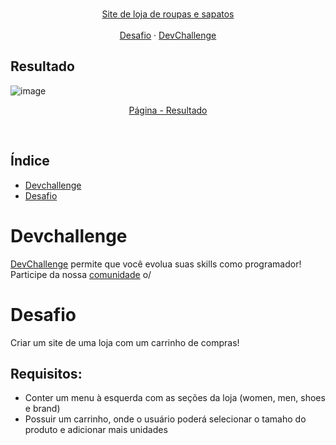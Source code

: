 <br />
<p align="center">
  <a href="https://www.linkedin.com/in/adryelsimon">

 <p align="center">
    Site de loja de roupas e sapatos
       <br />
    <br />
    <a href="https://github.com/devchallenge-io/shop-website">Desafio</a>
    ·
    <a href="https://devchallenge.now.sh/">DevChallenge</a>
  </p>
</p>

## Resultado

 ![image](https://user-images.githubusercontent.com/88943961/168411831-73279374-5239-4b5d-a47c-5e3ce9252fa0.png)
  
  <p align="center">
  <a href="https://shop-website-jet.vercel.app/">Página - Resultado</a>
</p>
  
<br/>

## Índice

- [Devchallenge](#devchallenge)
- [Desafio](#desafio)

# Devchallenge

<a href="https://devchallenge.now.sh/"> DevChallenge</a> permite que você evolua suas skills como programador! Participe da nossa <a href="https://discord.gg/yvYXhGj">comunidade</a> o/

# Desafio

Criar um site de uma loja com um carrinho de compras!

## Requisitos:

- Conter um menu à esquerda com as seções da loja (women, men, shoes e brand)<br>
- Possuir um carrinho, onde o usuário poderá selecionar o tamaho do produto e adicionar mais unidades<br>
